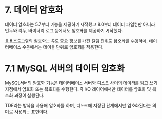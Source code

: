 # 7. 데이터 암호화

데이터 암호화는 5.7부터 기능을 제공하기 시작했고 8.0부터 데이터 파일뿐만 아니라 언두와 리두, 바이너리 로그 등에서도 암호화를 제공하기 시작했다.

응용프로그램의 암호화는 주로 중요 정보를 가진 컬럼 단위로 암호화를 수행하며, 데이터베이스 수준에서는 테이블 단위로 암호화를 적용한다.

# 7.1 MySQL 서버의 데이터 암호화

MySQL서버의 암호화 기능은 데이터베이스 서버와 디스크 사이의 데이터를 읽고 쓰기 지점에서 암호화 또는 복호화를 수행한다. 즉 I/O 레이어에서만 데이터를 암호화 및 복호화 과정이 실행된다.

TDE라는 방식을 사용해 암호화를 하며, 디스크에 저장된 단계에서만 암호화된다는 의미로 사용되는 표현이다.